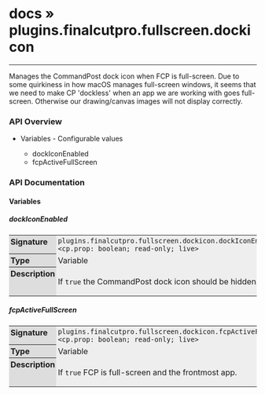 # [docs](index.md) » plugins.finalcutpro.fullscreen.dockicon
---

Manages the CommandPost dock icon when FCP is full-screen.
[Due to some quirkiness](https://github.com/Hammerspoon/hammerspoon/issues/1184)
in how macOS manages full-screen windows, it seems that we need to make
CP 'dockless' when an app we are working with goes full-screen. Otherwise
our drawing/canvas images will not display correctly.

<style type="text/css">
	a { text-decoration: none; }
	a:hover { text-decoration: underline; }
	th { background-color: #DDDDDD; vertical-align: top; padding: 3px; }
	td { width: 100%; background-color: #EEEEEE; vertical-align: top; padding: 3px; }
	table { width: 100% ; border: 1px solid #0; text-align: left; }
	section > table table td { width: 0; }
</style>
<link rel="stylesheet" href="../../css/docs.css" type="text/css" media="screen" />
<h3>API Overview</h3>
<ul>
<li>Variables - Configurable values</li>
  <ul>
	<li><a href="#dockIconEnabled">dockIconEnabled</a></li>
	<li><a href="#fcpActiveFullScreen">fcpActiveFullScreen</a></li>
  </ul>
</ul>
<h3>API Documentation</h3>
<h4 class="documentation-section">Variables</h4>
  <section id="dockIconEnabled">
	<h5><a href="#dockIconEnabled">dockIconEnabled</a></h5>
	<table>
	  <tr>
		<th>Signature</th>
		<td><code>plugins.finalcutpro.fullscreen.dockicon.dockIconEnabled &lt;cp.prop: boolean; read-only; live&gt;</code></td>
	  </tr>
	  <tr>
		<th>Type</th>
		<td>Variable</td>
	  </tr>
	  <tr>
		<th>Description</th>
		<td><p>If <code>true</code> the CommandPost dock icon should be hidden.</p>
</td>
	  </tr>
	</table>
  </section>
  <section id="fcpActiveFullScreen">
	<h5><a href="#fcpActiveFullScreen">fcpActiveFullScreen</a></h5>
	<table>
	  <tr>
		<th>Signature</th>
		<td><code>plugins.finalcutpro.fullscreen.dockicon.fcpActiveFullScreen &lt;cp.prop: boolean; read-only; live&gt;</code></td>
	  </tr>
	  <tr>
		<th>Type</th>
		<td>Variable</td>
	  </tr>
	  <tr>
		<th>Description</th>
		<td><p>If <code>true</code> FCP is full-screen and the frontmost app.</p>
</td>
	  </tr>
	</table>
  </section>

